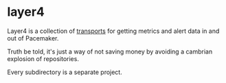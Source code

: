 # layer4

Layer4 is a collection of [transports](http://en.wikipedia.org/wiki/OSI_model#Layer_4:_Transport_Layer)
for getting metrics and alert data in and out of Pacemaker.

Truth be told, it's just a way of not saving money by avoiding a cambrian
explosion of repositories.

Every subdirectory is a separate project.
